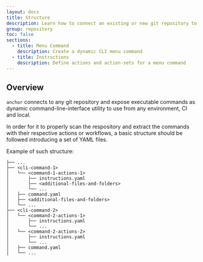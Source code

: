 ```yaml
---
layout: docs
title: Structure
description: Learn how to connect an existing or new git repository to `anchor`, reflecting the repository content via command-line-interface utility.
group: repository
toc: false
sections:
  - title: Menu Command
    description: Create a dynamic CLI menu command
  - title: Instructions
    description: Define actions and action-sets for a menu command
---
```


## Overview

`anchor` connects to any git repository and expose executable commands as dynamic command-line-interface utility to use from any environment, CI and local. 

In order for it to properly scan the respository and extract the commands with their respective actions or workflows, a basic structure should be followed introducing a set of YAML files.

Example of such structure:

```text
├── ...
├── <cli-command-1>                   
│   └── <command-1-actions-1>               
│       ├── instructions.yaml
│       ├── <additional-files-and-folders>
│       └── ...       
│   ├── command.yaml
│   ├── <additional-files-and-folders>
│   └── ...  
├── <cli-command-2>                   
│   └── <command-2-actions-1>               
│       ├── instructions.yaml
│       └── ...       
│   └── <command-2-actions-2>               
│       ├── instructions.yaml
│       └── ...       
│   ├── command.yaml
│   └── ...  
```